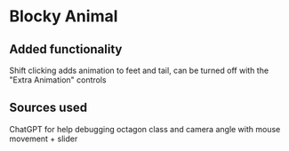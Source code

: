 # Blocky Animal
## Added functionality
Shift clicking adds animation to feet and tail, can be turned off with the "Extra Animation" controls

## Sources used
ChatGPT for help debugging octagon class and camera angle with mouse movement + slider
